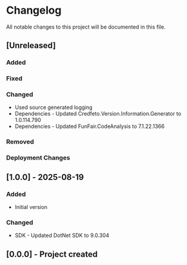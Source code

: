 ﻿# Changelog
All notable changes to this project will be documented in this file.

<!--
Please ADD ALL Changes to the UNRELEASED SECTION and not a specific release
-->

## [Unreleased]
### Added
### Fixed
### Changed
- Used source generated logging
- Dependencies - Updated Credfeto.Version.Information.Generator to 1.0.114.790
- Dependencies - Updated FunFair.CodeAnalysis to 7.1.22.1366
### Removed
### Deployment Changes

<!--
Releases that have at least been deployed to staging, BUT NOT necessarily released to live.  Changes should be moved from [Unreleased] into here as they are merged into the appropriate release branch
-->
## [1.0.0] - 2025-08-19
### Added
- Initial version
### Changed
- SDK - Updated DotNet SDK to 9.0.304

## [0.0.0] - Project created